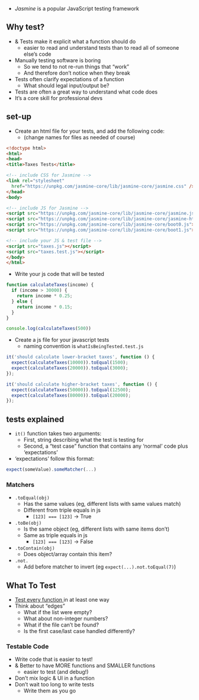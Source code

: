 - _Jasmine_ is a popular JavaScript testing framework

## Why test?
- & Tests make it explicit what a function should do
	- easier to read and understand tests than to read all of someone else’s code
-   Manually testing software is boring
    -   So we tend to not re-run things that “work”
    -   And therefore don’t notice when they break
-   Tests often clarify expectations of a function
    -   What should legal input/output be?
-   Tests are often a great way to understand what code does
-   It’s a core skill for professional devs

## set-up
- Create an html file for your tests, and add the following code:
	- (change names for files as needed of course)
```html
<!doctype html>
<html>
<head>
<title>Taxes Tests</title>

<!-- include CSS for Jasmine -->
<link rel="stylesheet"
  href="https://unpkg.com/jasmine-core/lib/jasmine-core/jasmine.css" />
</head>
<body>

<!-- include JS for Jasmine -->
<script src="https://unpkg.com/jasmine-core/lib/jasmine-core/jasmine.js"></script>
<script src="https://unpkg.com/jasmine-core/lib/jasmine-core/jasmine-html.js"></script>
<script src="https://unpkg.com/jasmine-core/lib/jasmine-core/boot0.js"></script>
<script src="https://unpkg.com/jasmine-core/lib/jasmine-core/boot1.js"></script>

<!-- include your JS & test file -->
<script src="taxes.js"></script>
<script src="taxes.test.js"></script>
</body>
</html>
```

- Write your js code that will be tested
```js
function calculateTaxes(income) {
  if (income > 30000) {
    return income * 0.25;
  } else {
    return income * 0.15;
  }
}

console.log(calculateTaxes(500))
```

- Create a js file for your javascript tests
	- naming convention is `whatIsBeingTested.test.js`
```js
it('should calculate lower-bracket taxes', function () {
  expect(calculateTaxes(10000)).toEqual(1500);
  expect(calculateTaxes(20000)).toEqual(3000);
});

it('should calculate higher-bracket taxes', function () {
  expect(calculateTaxes(50000)).toEqual(12500);
  expect(calculateTaxes(80000)).toEqual(20000);
});
```

## tests explained
- `it()` function takes two arguments:
	- First, string describing what the test is testing for
	- Second, a “test case” function that contains any ‘normal’ code plus ‘expectations’
- ‘expectations’ follow this format:
```js
expect(someValue).someMatcher(...)
```

### Matchers
- `.toEqual(obj)`
	- Has the same values (eg, different lists with same values match)
	- Different from triple equals in js 
		- `[123] === [123]` → True
- `.toBe(obj)`
	- Is the same object (eg, different lists with same items don’t)
	- Same as triple equals in js
		- `[123] === [123]` → False
- `.toContain(obj)`
	- Does object/array contain this item?
- `.not.`
	- Add before matcher to invert (eg `expect(...).not.toEqual(7)`)

## What To Test
-   <u>Test every function </u>in at least one way
-   Think about “edges”
    -   What if the list were empty?
    -   What about non-integer numbers?
    -   What if the file can’t be found?
    -   Is the first case/last case handled differently?

### Testable Code
- Write code that is easier to test!
- & Better to have MORE functions and SMALLER functions
	- easier to test (and debug!)
- Don’t mix logic & UI in a function
- Don’t wait too long to write tests
	- Write them as you go